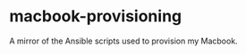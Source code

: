 macbook-provisioning
====================

A mirror of the Ansible scripts used to provision my Macbook.
